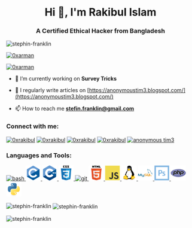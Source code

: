 <h1 align="center">Hi 👋, I'm Rakibul Islam</h1>
<h3 align="center">A Certified Ethical Hacker from Bangladesh</h3>

<p align="left"> <img src="https://komarev.com/ghpvc/?username=stephin-franklin&label=Profile%20views&color=0e75b6&style=flat" alt="stephin-franklin" /> </p>

<p align="left"> <a href="https://github.com/ryo-ma/github-profile-trophy"><img src="https://github-profile-trophy.vercel.app/?username=0xarman" alt="0xarman" /></a> </p>

<p align="left"> <a href="https://twitter.com/st1chb45h" target="blank"><img src="https://img.shields.io/twitter/follow/st1chb45h?logo=twitter&style=for-the-badge" alt="0xarman" /></a> </p>

- 🔭 I’m currently working on **Survey Tricks**

- 📝 I regularly write articles on [https://anonymoustim3.blogspot.com/](https://anonymoustim3.blogspot.com/)

- 📫 How to reach me **stefin.franklin@gmail.com**

<h3 align="left">Connect with me:</h3>
<p align="left">
<a href="https://twitter.com/0xrakibul" target="blank"><img align="center" src="https://cdn.jsdelivr.net/npm/simple-icons@3.0.1/icons/twitter.svg" alt="0xrakibul" height="30" width="40" /></a>
<a href="https://linkedin.com/in/0xrakibul" target="blank"><img align="center" src="https://cdn.jsdelivr.net/npm/simple-icons@3.0.1/icons/linkedin.svg" alt="0xrakibul" height="30" width="40" /></a>
<a href="https://fb.com/0xrakibul1" target="blank"><img align="center" src="https://cdn.jsdelivr.net/npm/simple-icons@3.0.1/icons/facebook.svg" alt="0xrakibul" height="30" width="40" /></a>
<a href="https://instagram.com/0xrakibul" target="blank"><img align="center" src="https://cdn.jsdelivr.net/npm/simple-icons@3.0.1/icons/instagram.svg" alt="0xrakibul" height="30" width="40" /></a>
<a href="https://www.youtube.com/channel/UCC6qA8OyZpGt2iTPoAVvbzw" target="blank"><img align="center" src="https://cdn.jsdelivr.net/npm/simple-icons@3.0.1/icons/youtube.svg" alt="anonymous tim3" height="30" width="40" /></a>
</p>

<h3 align="left">Languages and Tools:</h3>
<p align="left"> <a href="https://www.gnu.org/software/bash/" target="_blank"> <img src="https://www.vectorlogo.zone/logos/gnu_bash/gnu_bash-icon.svg" alt="bash" width="40" height="40"/> </a> <a href="https://www.cprogramming.com/" target="_blank"> <img src="https://raw.githubusercontent.com/devicons/devicon/master/icons/c/c-original.svg" alt="c" width="40" height="40"/> </a> <a href="https://www.w3schools.com/cpp/" target="_blank"> <img src="https://raw.githubusercontent.com/devicons/devicon/master/icons/cplusplus/cplusplus-original.svg" alt="cplusplus" width="40" height="40"/> </a> <a href="https://www.w3schools.com/css/" target="_blank"> <img src="https://raw.githubusercontent.com/devicons/devicon/master/icons/css3/css3-original-wordmark.svg" alt="css3" width="40" height="40"/> </a> <a href="https://git-scm.com/" target="_blank"> <img src="https://www.vectorlogo.zone/logos/git-scm/git-scm-icon.svg" alt="git" width="40" height="40"/> </a> <a href="https://www.w3.org/html/" target="_blank"> <img src="https://raw.githubusercontent.com/devicons/devicon/master/icons/html5/html5-original-wordmark.svg" alt="html5" width="40" height="40"/> </a> <a href="https://developer.mozilla.org/en-US/docs/Web/JavaScript" target="_blank"> <img src="https://raw.githubusercontent.com/devicons/devicon/master/icons/javascript/javascript-original.svg" alt="javascript" width="40" height="40"/> </a> <a href="https://www.linux.org/" target="_blank"> <img src="https://raw.githubusercontent.com/devicons/devicon/master/icons/linux/linux-original.svg" alt="linux" width="40" height="40"/> </a> <a href="https://www.mysql.com/" target="_blank"> <img src="https://raw.githubusercontent.com/devicons/devicon/master/icons/mysql/mysql-original-wordmark.svg" alt="mysql" width="40" height="40"/> </a> <a href="https://www.photoshop.com/en" target="_blank"> <img src="https://raw.githubusercontent.com/devicons/devicon/master/icons/photoshop/photoshop-line.svg" alt="photoshop" width="40" height="40"/> </a> <a href="https://www.php.net" target="_blank"> <img src="https://raw.githubusercontent.com/devicons/devicon/master/icons/php/php-original.svg" alt="php" width="40" height="40"/> </a> <a href="https://www.python.org" target="_blank"> <img src="https://raw.githubusercontent.com/devicons/devicon/master/icons/python/python-original.svg" alt="python" width="40" height="40"/> </a> </p>

<p><img align="left" src="https://github-readme-stats.vercel.app/api/top-langs?username=stephin-franklin&show_icons=true&locale=en&layout=compact" alt="stephin-franklin" /></p>

<p>&nbsp;<img align="center" src="https://github-readme-stats.vercel.app/api?username=stephin-franklin&show_icons=true&locale=en" alt="stephin-franklin" /></p>

<p><img align="center" src="https://github-readme-streak-stats.herokuapp.com/?user=stephin-franklin&" alt="stephin-franklin" /></p>
